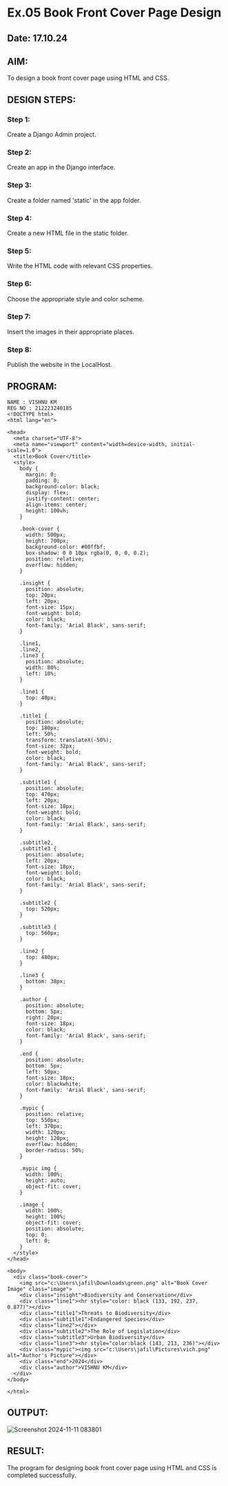 # Ex.05 Book Front Cover Page Design
## Date: 17.10.24

## AIM:
To design a book front cover page using HTML and CSS.

## DESIGN STEPS:

### Step 1:
Create a Django Admin project.

### Step 2:
Create an app in the Django interface.

### Step 3:
Create a folder named 'static' in the app folder.

### Step 4:
Create a new HTML file in the static folder.

### Step 5:
Write the HTML code with relevant CSS properties.

### Step 6:
Choose the appropriate style and color scheme.

### Step 7:
Insert the images in their appropriate places.

### Step 8:
Publish the website in the LocalHost.

## PROGRAM:
```
NAME : VISHNU KM
REG NO : 212223240185
<!DOCTYPE html>
<html lang="en">

<head>
  <meta charset="UTF-8">
  <meta name="viewport" content="width=device-width, initial-scale=1.0">
  <title>Book Cover</title>
  <style>
    body {
      margin: 0;
      padding: 0;
      background-color: black;
      display: flex;
      justify-content: center;
      align-items: center;
      height: 100vh;
    }

    .book-cover {
      width: 500px;
      height: 700px;
      background-color: #00ffbf;
      box-shadow: 0 0 10px rgba(0, 0, 0, 0.2);
      position: relative;
      overflow: hidden;
    }

    .insight {
      position: absolute;
      top: 20px;
      left: 20px;
      font-size: 15px;
      font-weight: bold;
      color: black;
      font-family: 'Arial Black', sans-serif;
    }

    .line1,
    .line2,
    .line3 {
      position: absolute;
      width: 80%;
      left: 10%;
    }

    .line1 {
      top: 40px;
    }

    .title1 {
      position: absolute;
      top: 180px;
      left: 50%;
      transform: translateX(-50%);
      font-size: 32px;
      font-weight: bold;
      color: black;
      font-family: 'Arial Black', sans-serif;
    }

    .subtitle1 {
      position: absolute;
      top: 470px;
      left: 20px;
      font-size: 18px;
      font-weight: bold;
      color: black;
      font-family: 'Arial Black', sans-serif;
    }

    .subtitle2,
    .subtitle3 {
      position: absolute;
      left: 20px;
      font-size: 18px;
      font-weight: bold;
      color: black;
      font-family: 'Arial Black', sans-serif;
    }

    .subtitle2 {
      top: 520px;
    }

    .subtitle3 {
      top: 560px;
    }

    .line2 {
      top: 480px;
    }

    .line3 {
      bottom: 38px;
    }

    .author {
      position: absolute;
      bottom: 5px;
      right: 20px;
      font-size: 18px;
      color: black;
      font-family: 'Arial Black', sans-serif;
    }

    .end {
      position: absolute;
      bottom: 5px;
      left: 50px;
      font-size: 18px;
      color: blackwhite;
      font-family: 'Arial Black', sans-serif;
    }

    .mypic {
      position: relative;
      top: 550px;
      left: 370px;
      width: 120px;
      height: 120px;
      overflow: hidden;
      border-radius: 50%;
    }

    .mypic img {
      width: 100%;
      height: auto;
      object-fit: cover;
    }

    .image {
      width: 100%;
      height: 100%;
      object-fit: cover;
      position: absolute;
      top: 0;
      left: 0;
    }
  </style>
</head>

<body>
  <div class="book-cover">
    <img src="c:\Users\jafil\Downloads\green.png" alt="Book Cover Image" class="image">
    <div class="insight">Biodiversity and Conservation</div>
    <div class="line1"><hr style="color: black (133, 192, 237, 0.877)"></div>
    <div class="title1">Threats to Biodiversity</div>
    <div class="subtitle1">Endangered Species</div>
    <div class="line2"></div> 
    <div class="subtitle2">The Role of Legislation</div>
    <div class="subtitle3">Urban Biodiversity</div>
    <div class="line3"><hr style="color:black (143, 213, 236)"></div>
    <div class="mypic"><img src="c:\Users\jafil\Pictures\vich.png" alt="Author's Picture"></div>
    <div class="end">2024</div>
    <div class="author">VISHNU KM</div>
  </div>
</body>

</html>
```


## OUTPUT:

![Screenshot 2024-11-11 083801](https://github.com/user-attachments/assets/48ea32a9-5b64-4da4-9eaf-f121c14cb09f)


## RESULT:
The program for designing book front cover page using HTML and CSS is completed successfully.
